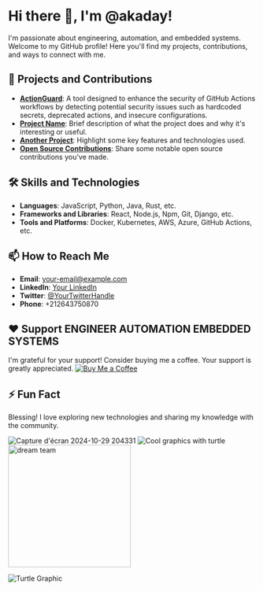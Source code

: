 # Hi there 👋, I'm @akaday!

I'm passionate about engineering, automation, and embedded systems. Welcome to my GitHub profile! Here you'll find my projects, contributions, and ways to connect with me.

## 🚀 Projects and Contributions

- **[ActionGuard](https://github.com/akaday/ActionGuard)**: A tool designed to enhance the security of GitHub Actions workflows by detecting potential security issues such as hardcoded secrets, deprecated actions, and insecure configurations.
- **[Project Name](link-to-project)**: Brief description of what the project does and why it's interesting or useful.
- **[Another Project](link-to-project)**: Highlight some key features and technologies used.
- **[Open Source Contributions](link-to-contributions)**: Share some notable open source contributions you've made.

## 🛠️ Skills and Technologies

- **Languages**: JavaScript, Python, Java, Rust, etc.
- **Frameworks and Libraries**: React, Node.js, Npm, Git, Django, etc.
- **Tools and Platforms**: Docker, Kubernetes, AWS, Azure, GitHub Actions, etc.

## 📫 How to Reach Me

- **Email**: [your-email@example.com](mailto:your-email@example.com)
- **LinkedIn**: [Your LinkedIn](https://linkedin.com/in/yourprofile)
- **Twitter**: [@YourTwitterHandle](https://twitter.com/yourhandle)
- **Phone**: +212643750870

## ❤️ Support ENGINEER AUTOMATION EMBEDDED SYSTEMS

I'm grateful for your support! Consider buying me a coffee. Your support is greatly appreciated.
[![Buy Me a Coffee](https://img.shields.io/badge/Donate-Buy%20Me%20a%20Coffee-yellow)](https://paypal.me/barki0)

## ⚡ Fun Fact

Blessing! I love exploring new technologies and sharing my knowledge with the community.

![Capture d'écran 2024-10-29 204331](https://github.com/user-attachments/assets/0017c9cb-f1b0-4749-93d2-e0fb84dd56fc)
![Cool graphics with turtle](https://github.com/user-attachments/assets/ed0e5c10-a9bf-45c1-b0cf-029742dccd71)
<img width="249" alt="dream team" src="https://github.com/user-attachments/assets/402d3201-f78b-4807-b075-037c4fd7c358">

![Turtle Graphic](data:image/png;base64,iVBORw0KGgoAAAANSUhEUgAAAAUAAAAFCAIAAABIO6ULAAAACXBIWXMAAB7CAAAewgFu0HU+AAAASUlEQVR42mJgYGD4T4OW0HBn5Pi/NMG4seOVZz60foGBgrHXOYMcFAaqN9ZAjBpILyg9EvDNcTAQvBQA9grFw/1YBCaCgPjE7aGJRxXwQBAD8vwph/J0RqAAAAABJRU5ErkJggg==)

<!---akaday/akaday is a ✨ special ✨ repository because its `README.md` (this file) appears on your GitHub profile. You can click the
In the Heart of the Storm

Beneath the wail of the wind's fierce cry, Where angry waves kiss the midnight sky, In the heart of the storm, where fears abide, Brave souls venture, their courage our guide.

The sea roars wild, a relentless beast, With whitecaps frothing, never ceasing feast. Yet in the darkness, a light does gleam, From vessels strong, driven by a dream.

Through torrents thick and thunder’s clap, They chart their course on nature’s map. With hearts of steel and eyes aglow, They search the depths for souls below.

Whispers of hope in the tempest's breath, Rescue's call defies the dance of death. In lifeboats sturdy, with hands held tight, They brave the maw of the endless night.

For every life they fight to save, Against the ocean’s mighty wave, They bring a spark, a beacon bright, Guiding lost souls back to the light.